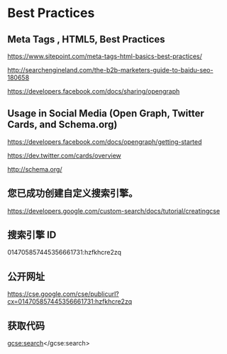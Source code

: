 # Best Practices  



## Meta Tags , HTML5, Best Practices  

https://www.sitepoint.com/meta-tags-html-basics-best-practices/  

http://searchengineland.com/the-b2b-marketers-guide-to-baidu-seo-180658 


https://developers.facebook.com/docs/sharing/opengraph  


## Usage in Social Media (Open Graph, Twitter Cards, and Schema.org)  


<meta property="og:title" content="The best site">
<meta property="og:image" content="link_to_image">
<meta property="og:description" content="description goes here">


https://developers.facebook.com/docs/opengraph/getting-started 

https://dev.twitter.com/cards/overview  


http://schema.org/  




## 您已成功创建自定义搜索引擎。  

https://developers.google.com/custom-search/docs/tutorial/creatingcse  





## 搜索引擎 ID  

014705857445356661731:hzfkhcre2zq


## 公开网址  

https://cse.google.com/cse/publicurl?cx=014705857445356661731:hzfkhcre2zq  


## 获取代码  

<script>
  (function() {
    var cx = '014705857445356661731:hzfkhcre2zq';
    var gcse = document.createElement('script');
    gcse.type = 'text/javascript';
    gcse.async = true;
    gcse.src = 'https://cse.google.com/cse.js?cx=' + cx;
    var s = document.getElementsByTagName('script')[0];
    s.parentNode.insertBefore(gcse, s);
  })();
</script>
<gcse:search></gcse:search>